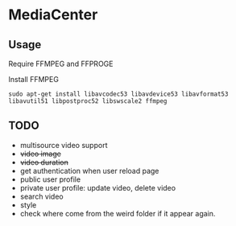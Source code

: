 MediaCenter
===========
 
Usage
-----

Require FFMPEG and FFPROGE

Install FFMPEG
````
sudo apt-get install libavcodec53 libavdevice53 libavformat53 libavutil51 libpostproc52 libswscale2 ffmpeg
````
TODO
----

* multisource video support
* ~~video image~~
* ~~video duration~~
* get authentication when user reload page
* public user profile
* private user profile: update video, delete video
* search video
* style
* check where come from the weird folder if it appear again.

